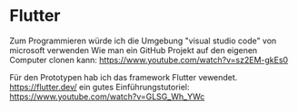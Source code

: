 # Flutter

Zum Programmieren würde ich die Umgebung "visual studio code" von microsoft verwenden
Wie man ein GitHub Projekt auf den eigenen Computer clonen kann: https://www.youtube.com/watch?v=sz2EM-gkEs0

Für den Prototypen hab ich das framework Flutter vewendet. https://flutter.dev/ ein gutes Einführungstutoriel: https://www.youtube.com/watch?v=GLSG_Wh_YWc


